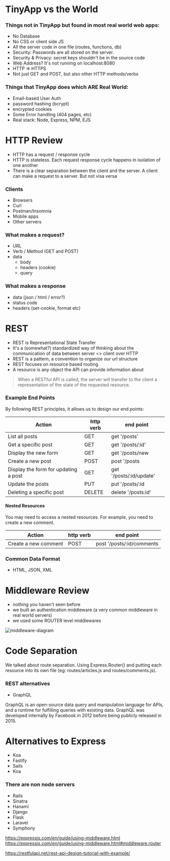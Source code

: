 # TinyApp vs the World

### Things not in TinyApp but found in most real world web apps:

- No Database
- No CSS or client side JS
- All the server code in one file (routes, functions, db)
- Security: Passwords are all stored on the server.
- Security & Privacy: secret keys shouldn't be in the source code
- Web Address? It's not running on localhost:8080
- HTTP => HTTPS
- Not just GET and POST, but also other HTTP methods/verbs

### Things that TinyApp does which ARE Real World:

- Email-based User Auth
- password hashing (bcrypt)
- encrypted cookies
- Some Error handling (404 pages, etc)
- Real stack: Node, Express, NPM, EJS

# HTTP Review

- HTTP has a request / response cycle
- HTTP is stateless. Each request response cycle happens in isolation of one another
- There is a clear separation between the client and the server. A client can make a request to a server. But not visa versa

### Clients

- Browsers
- Curl
- Postman/Insomnia
- Mobile apps
- Other servers

### What makes a request?

- URL
- Verb / Method (GET and POST)
- data
  - body
  - headers (cookie)
  - query

### What makes a response

- data (json / html / error?)
- status code
- headers (set-cookie, format etc)

# REST

- REST is Representational State Transfer
- It's a (somewhat?) standardized way of thinking about the communication of data between server <> client over HTTP
- REST is a pattern, a convention to organize our url structure
- REST focuses on resource based routing
- A resource is any object the API can provide information about

> When a RESTful API is called, the server will transfer to the client a representation of the state of the requested resource.

### Example End Points

By following REST principles, it allows us to design our end points:

| Action                                | http verb | end point                |
| ------------------------------------- | --------- | ------------------------ |
| List all posts                        | GET       | get '/posts'             |
| Get a specific post                   | GET       | get '/posts/:id'         |
| Display the new form                  | GET       | get '/posts/new          |
| Create a new post                     | POST      | post '/posts             |
| Display the form for updating a post  | GET       | get '/posts/:id/update'  |
| Update the posts                      | PUT       | put '/posts/:id          |
| Deleting a specific post              | DELETE    | delete '/posts:id'       |

#### Nested Resources

You may need to access a nested resources. For example, you need to create a new comment.

| Action               | http verb | end point                  |
| -------------------- | --------- | -------------------------- |
| Create a new comment | POST      | post '/posts/:id/comments  |


### Common Data Format

- HTML, JSON, XML

# Middleware Review

- nothing you haven't seen before
- we built an authentication middleware (a very common middleware in real world servers)
- we used some ROUTER level middlewares

![middleware-diagram](https://cdn-images-1.medium.com/max/1600/0*8HIzvtX-DA3C26uv.png)

# Code Separation

We talked about route separation. Using Express.Router() and putting each resource into its own file (eg: routes/articles.js and routes/comments.js).

### REST alternatives

- GraphQL

GraphQL is an open-source data query and manipulation language for APIs, and a runtime for fulfilling queries with existing data. GraphQL was developed internally by Facebook in 2012 before being publicly released in 2015.

# Alternatives to Express
- Koa
- Fastify
- Sails
- Koa

### There are non node servers
- Rails 
- Sinatra
- Hanami
- Django 
- Flask
- Laravel
- Symphony


https://expressjs.com/en/guide/using-middleware.html
https://expressjs.com/en/guide/using-middleware.html#middleware.router

https://restfulapi.net/rest-api-design-tutorial-with-example/
